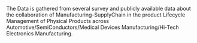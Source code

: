 The Data is gathered from several survey and publicly available data about the collaboration of Manufacturing-SupplyChain in the product Lifecycle Management of Physical Products across Automotive/SemiConductors/Medical Devices Manufacturing/Hi-Tech Electronics Manufacturing.
